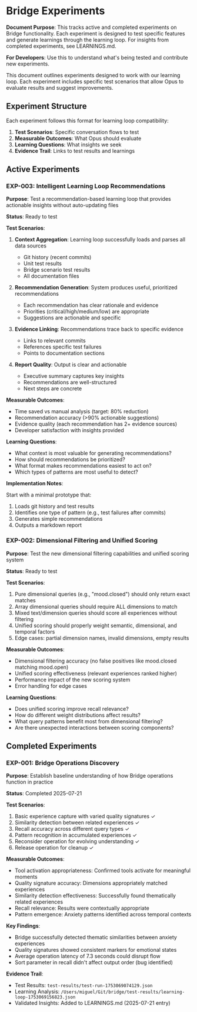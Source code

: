# Bridge Experiments

**Document Purpose**: This tracks active and completed experiments on Bridge functionality. Each experiment is designed to test specific features and generate learnings through the learning loop. For insights from completed experiments, see LEARNINGS.md.

**For Developers**: Use this to understand what's being tested and contribute new experiments.

This document outlines experiments designed to work with our learning loop. Each experiment includes specific test scenarios that allow Opus to evaluate results and suggest improvements.

## Experiment Structure

Each experiment follows this format for learning loop compatibility:
1. **Test Scenarios**: Specific conversation flows to test
2. **Measurable Outcomes**: What Opus should evaluate
3. **Learning Questions**: What insights we seek
4. **Evidence Trail**: Links to test results and learnings

## Active Experiments

### EXP-003: Intelligent Learning Loop Recommendations

**Purpose**: Test a recommendation-based learning loop that provides actionable insights without auto-updating files

**Status**: Ready to test

**Test Scenarios**:

1. **Context Aggregation**: Learning loop successfully loads and parses all data sources
   - Git history (recent commits)
   - Unit test results
   - Bridge scenario test results
   - All documentation files

2. **Recommendation Generation**: System produces useful, prioritized recommendations
   - Each recommendation has clear rationale and evidence
   - Priorities (critical/high/medium/low) are appropriate
   - Suggestions are actionable and specific

3. **Evidence Linking**: Recommendations trace back to specific evidence
   - Links to relevant commits
   - References specific test failures
   - Points to documentation sections

4. **Report Quality**: Output is clear and actionable
   - Executive summary captures key insights
   - Recommendations are well-structured
   - Next steps are concrete

**Measurable Outcomes**:

- Time saved vs manual analysis (target: 80% reduction)
- Recommendation accuracy (>90% actionable suggestions)
- Evidence quality (each recommendation has 2+ evidence sources)
- Developer satisfaction with insights provided

**Learning Questions**:

- What context is most valuable for generating recommendations?
- How should recommendations be prioritized?
- What format makes recommendations easiest to act on?
- Which types of patterns are most useful to detect?

**Implementation Notes**:

Start with a minimal prototype that:

1. Loads git history and test results
2. Identifies one type of pattern (e.g., test failures after commits)
3. Generates simple recommendations
4. Outputs a markdown report

### EXP-002: Dimensional Filtering and Unified Scoring

**Purpose**: Test the new dimensional filtering capabilities and unified scoring system

**Status**: Ready to test

**Test Scenarios**:

1. Pure dimensional queries (e.g., "mood.closed") should only return exact matches
2. Array dimensional queries should require ALL dimensions to match
3. Mixed text/dimension queries should score all experiences without filtering
4. Unified scoring should properly weight semantic, dimensional, and temporal factors
5. Edge cases: partial dimension names, invalid dimensions, empty results

**Measurable Outcomes**:

- Dimensional filtering accuracy (no false positives like mood.closed matching mood.open)
- Unified scoring effectiveness (relevant experiences ranked higher)
- Performance impact of the new scoring system
- Error handling for edge cases

**Learning Questions**:

- Does unified scoring improve recall relevance?
- How do different weight distributions affect results?
- What query patterns benefit most from dimensional filtering?
- Are there unexpected interactions between scoring components?

## Completed Experiments

### EXP-001: Bridge Operations Discovery

**Purpose**: Establish baseline understanding of how Bridge operations function in practice

**Status**: Completed 2025-07-21

**Test Scenarios**:

1. Basic experience capture with varied quality signatures ✓
2. Similarity detection between related experiences ✓
3. Recall accuracy across different query types ✓
4. Pattern recognition in accumulated experiences ✓
5. Reconsider operation for evolving understanding ✓
6. Release operation for cleanup ✓

**Measurable Outcomes**:

- Tool activation appropriateness: Confirmed tools activate for meaningful moments
- Quality signature accuracy: Dimensions appropriately matched experiences
- Similarity detection effectiveness: Successfully found thematically related experiences
- Recall relevance: Results were contextually appropriate
- Pattern emergence: Anxiety patterns identified across temporal contexts

**Key Findings**:

- Bridge successfully detected thematic similarities between anxiety experiences
- Quality signatures showed consistent markers for emotional states
- Average operation latency of 7.3 seconds could disrupt flow
- Sort parameter in recall didn't affect output order (bug identified)

**Evidence Trail**:

- Test Results: `test-results/test-run-1753069074129.json`
- Learning Analysis: `/Users/miguel/Git/bridge/test-results/learning-loop-1753069156823.json`
- Validated Insights: Added to LEARNINGS.md (2025-07-21 entry)
